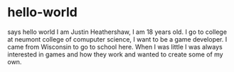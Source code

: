 # hello-world
says hello world
I am Justin Heathershaw, I am 18 years old. I go to college at neumont college of comuputer science, I want to be a game developer. I came from Wisconsin to go to school here.
When I was little I was always interested in games and how they work and wanted to create some of my own.
